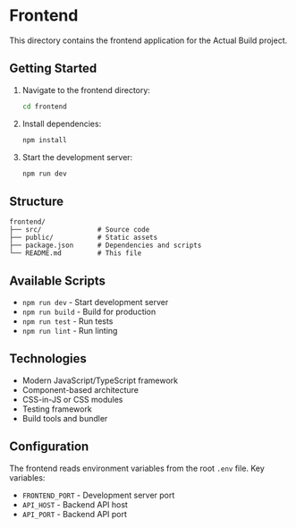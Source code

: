 # Frontend

This directory contains the frontend application for the Actual Build project.

## Getting Started

1. Navigate to the frontend directory:
   ```bash
   cd frontend
   ```

2. Install dependencies:
   ```bash
   npm install
   ```

3. Start the development server:
   ```bash
   npm run dev
   ```

## Structure

```
frontend/
├── src/              # Source code
├── public/           # Static assets
├── package.json      # Dependencies and scripts
└── README.md         # This file
```

## Available Scripts

- `npm run dev` - Start development server
- `npm run build` - Build for production
- `npm run test` - Run tests
- `npm run lint` - Run linting

## Technologies

- Modern JavaScript/TypeScript framework
- Component-based architecture
- CSS-in-JS or CSS modules
- Testing framework
- Build tools and bundler

## Configuration

The frontend reads environment variables from the root `.env` file.
Key variables:
- `FRONTEND_PORT` - Development server port
- `API_HOST` - Backend API host
- `API_PORT` - Backend API port